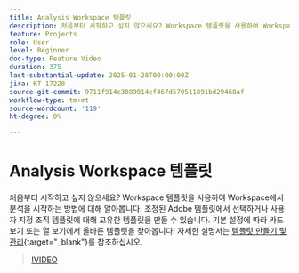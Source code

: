```yaml
---
title: Analysis Workspace 템플릿
description: 처음부터 시작하고 싶지 않으세요? Workspace 템플릿을 사용하여 Workspace에서 분석을 시작하는 방법에 대해 알아봅니다. 조정된 Adobe 템플릿에서 선택하거나 사용자 지정 조직 템플릿에 대해 고유한 템플릿을 만들 수 있습니다. 기본 설정에 따라 카드 보기 또는 열 보기에서 올바른 템플릿을 찾아봅니다!
feature: Projects
role: User
level: Beginner
doc-type: Feature Video
duration: 375
last-substantial-update: 2025-01-28T00:00:00Z
jira: KT-17228
source-git-commit: 9711f914e3089014ef467d570511891bd29468af
workflow-type: tm+mt
source-wordcount: '119'
ht-degree: 0%

---
```



# Analysis Workspace 템플릿

처음부터 시작하고 싶지 않으세요? Workspace 템플릿을 사용하여 Workspace에서 분석을 시작하는 방법에 대해 알아봅니다. 조정된 Adobe 템플릿에서 선택하거나 사용자 지정 조직 템플릿에 대해 고유한 템플릿을 만들 수 있습니다. 기본 설정에 따라 카드 보기 또는 열 보기에서 올바른 템플릿을 찾아봅니다! 자세한 설명서는 [템플릿 만들기 및 관리](https://experienceleague.adobe.com/ko/docs/analytics-platform/using/cja-workspace/templates/create-templates?lang=en){target="_blank"}를 참조하십시오.

>[!VIDEO](https://video.tv.adobe.com/v/3443169/?learn=on&enablevpops)
